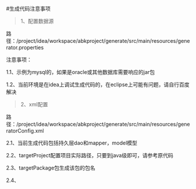 #生成代码注意事项

>1、配置数据源

路径：/project/idea/workspace/abkproject/generate/src/main/resources/generator.properties

注意事项：

1.1、示例为mysql的，如果是oracle或其他数据库需要响应的jar包

1.2、当前环境是在idea上调试生成代码的，在eclipse上可能有问题，请自行百度解决


>2、xml配置

路径：/project/idea/workspace/abkproject/generate/src/main/resources/generatorConfig.xml

2.1、当前生成代码包括持久层dao和mapper，model模型

2.2、targetProject配置项目实际路径，只要到java级即可，请参考原代码

2.3、targetPackage包生成该包的包名

2.4、

